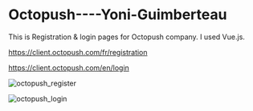 # Octopush----Yoni-Guimberteau

This is Registration & login pages for Octopush company.
I used Vue.js.

https://client.octopush.com/fr/registration

https://client.octopush.com/en/login


![octopush_register](https://user-images.githubusercontent.com/66811996/103236949-5b456d80-499a-11eb-88c3-51b76e08c624.png)



![octopush_login](https://user-images.githubusercontent.com/66811996/103236939-584a7d00-499a-11eb-95df-648406bcfe0a.png)
